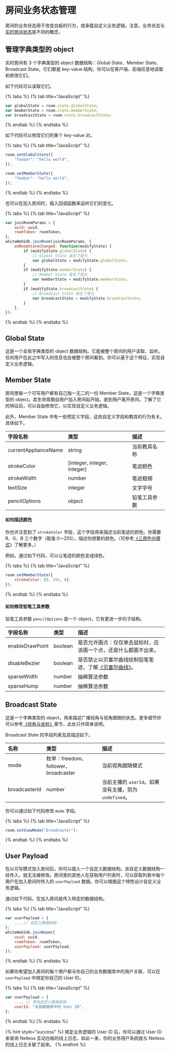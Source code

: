 # 房间业务状态管理

房间的业务状态用于改变白板的行为，或承载自定义业务逻辑。注意，业务状态与[实时房间状态](https://developer.netless.group/documents/client/realtime-room-state-management)是不同的概念。

## 管理字典类型的 object

实时房间有 3 个字典类型的 object 数据结构：Global State、Member State、Broadcast State。它们都是 key-value 结构，你可以在客户端、前端任意地读取和修改它们。

如下代码可以读取它们。

{% tabs %}
{% tab title="JavaScript" %}
```javascript
var globalState = room.state.globalState;
var memberState = room.state.memberState;
var broadcastState = room.state.broadcastState;
```
{% endtab %}
{% endtabs %}

如下代码可以修改它们的某个 key-value 对。

{% tabs %}
{% tab title="JavaScript" %}
```javascript
room.setGlobalState({
    "foobar": "hello world",
});

room.setMemberState({
    "foobar": "hello world",
});
```
{% endtab %}
{% endtabs %}

也可以在加入房间时，插入回调函数来监听它们的变化。

{% tabs %}
{% tab title="JavaScript" %}
```javascript
var joinRoomParams = {
    uuid: uuid,
    roomToken: roomToken,
};
whiteWebSdk.joinRoom(joinRoomParams, {
    onRoomStateChanged: function(modifyState) {
        if (modifyState.globalState) {
            // Global State 发生了变化
            var globalState = modifyState.globalState;
        }
        if (modifyState.memberState) {
            // Member State 发生了变化
            var memberState = modifyState.memberState;
        }
        if (modifyState.broadcastState) {
            // Broadcast State 发生了变化
            var broadcastState = modifyState.broadcastState;
        }
    },
});
```
{% endtab %}
{% endtabs %}

## Global State

这是一个全局字典类型的 object 数据结构。它能被整个房间的用户读取、监听。任何用户在此之中写入的信息也会被整个房间看到。你可以基于这个特征，实现自定义业务逻辑。

## Member State

房间里每一个可写用户都有自己独一无二的一份 Member State，这是一个字典类型的 object。其生命周期自用户加入房间起开始，直到用户离开房间。了解了它的特征后，可以自由修改它，以实现自定义业务逻辑。

此外，Member State 中有一些预定义字段，这些自定义字段和教具的行为有关。具体如下。

| 字段名称 | 类型 | 描述 |
| :--- | :--- | :--- |
| currentApplianceName | string | 当前教具名称 |
| strokeColor | \[integer, integer, integer\] | 笔迹颜色 |
| strokeWidth | number | 笔迹粗细 |
| textSize | integer | 文字字号 |
| pencilOptions | object | 铅笔工具参数 |

#### 如何描述颜色

你也许注意到了 `strokeColor` 字段，这个字段用来描述当前笔迹的颜色。你需要 R、G、B 三个数字（取值 0～255），描述你想要的颜色。（可参考[《三原色光模式](https://zh.wikipedia.org/wiki/%E4%B8%89%E5%8E%9F%E8%89%B2%E5%85%89%E6%A8%A1%E5%BC%8F)》了解更多。）

例如，通过如下代码，可以让笔迹的颜色变成绿色。

{% tabs %}
{% tab title="JavaScript" %}
```javascript
room.setMemberState({
    strokeColor: [0, 255, 0],
});
```
{% endtab %}
{% endtabs %}

#### 如何修改铅笔工具参数

铅笔工具参数 `pencilOptions` 是一个 object，它有更进一步的子结构。

| 字段名称 | 类型 | 描述 |
| :--- | :--- | :--- |
| enableDrawPoint | boolean | 是否允许画点：仅仅单击鼠标时，应该画一个点，还是什么都画不出来。 |
| disableBezier | boolean | 是否禁止以贝塞尔曲线绘制铅笔笔迹，了解[《贝塞尔曲线》](https://zh.wikipedia.org/wiki/%E8%B2%9D%E8%8C%B2%E6%9B%B2%E7%B7%9A)。 |
| sparseWidth | number | 抽稀算法参数 |
| sparseHump | number | 抽稀算法参数 |

## Broadcast State

这是一个字典类型的 object，用来描述广播视角与视角跟随的状态。更多细节你可以参考[《视角与坐标》](https://developer.netless.group/documents/client/view-and-coordinates)章节，此处只作简单说明。

Broadcast State 的字段列表及其描述如下。

| 名称 | 类型 | 描述 |
| :--- | :--- | :--- |
| mode | 枚举：freedom、follower、broadcaster | 当前视角跟随模式 |
| broadcasterId | number | 当前主播的 `userId`。如果没有主播，则为 `undefined`。 |

你可以通过如下代码修改 `mode` 字段。

{% tabs %}
{% tab title="JavaScript" %}
```javascript
room.setViewMode("broadcaster");
```
{% endtab %}
{% endtabs %}

## User Payload

在以可写模式加入房间后，你可以插入一个自定义数据结构。该自定义数据结构一经传入，就无法被修改。房间里的其他人在获取用户列表时，可以获取列表中每个用户在加入房间时传入的 `userPayload` 数据。你可以根据这个特性设计自定义业务逻辑。

通过如下代码，在加入房间是传入特定的数据结构。

{% tabs %}
{% tab title="JavaScript" %}
```javascript
var userPayload = {
    ... // 自定义数据结构
};
whiteWebSdk.joinRoom({
    uuid: uuid,
    roomToken: roomToken,
    userPayload: userPayload,
});
```
{% endtab %}
{% endtabs %}

如果你希望加入房间的每个用户都与你自己的业务数据库中的用户关联，可以在 `userPayload` 中绑定你自己的 User ID。

{% tabs %}
{% tab title="JavaScript" %}
```javascript
var userPayload = {
    ..., // 其他自定义数据结构
    userId: "业务数据库中的 User ID",
};
```
{% endtab %}
{% endtabs %}

{% hint style="success" %}
绑定业务逻辑的 User ID 后，你可以通过 User ID 来查询 Netless 互动白板的线上日志。如此一来，你的业务用户系统就与 Netless 的线上日志关联了起来。
{% endhint %}



